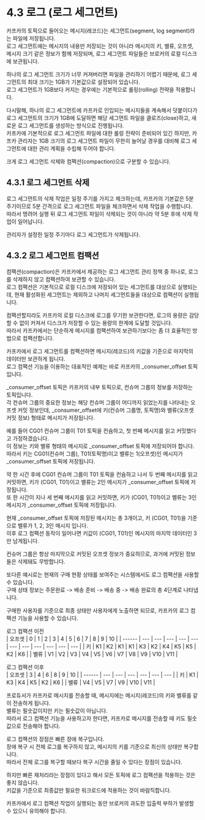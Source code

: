 # 4.3 로그 (로그 세그먼트)

카프카의 토픽으로 들어오는 메시지(레코드)는 세그먼트(segment, log segment)라는 파일에 저장됩니다.  
로그 세그먼트에는 메시지의 내용만 저장되는 것이 아니라 메시지의 키, 밸류, 오프셋, 메시지 크기 같은 정보가 함께 저장되며, 로그 세그먼트 파일들은 브로커의 로컬 디스크에 보관됩니다.  

하나의 로그 세그먼트 크기가 너무 커져버리면 파일을 관리하기 어렵기 때문에, 로그 세그먼트의 최대 크기는 1GB가 기본값으로 설정되어 있습니다.  
로그 세그먼트가 1GB보다 커지는 경우에는 기본적으로 롤링(rolling) 전략을 적용합니다.  

다시말해, 하나의 로그 세그먼트에 카프카로 인입되는 메시지들을 계속해서 덧붙이다가 로그 세그먼트의  크기가 1GB에 도달하면 해당 세그먼트 파일을 클로즈(close)하고, 새로운 로그 세그먼트를 생성하는 방식으로 진행됩니다.  
카프카에 기본적으로 로그 세그먼트 파일에 대한 롤링 전략이 준비되어 있긴 하지만, 카프카 관리자는 1GB 크기의 로그 세그먼트 파일이 무한히 늘어날 경우를 대비해 로그 세그먼트에 대한 관리 계획을 수립해 두어야 합니다.  

크게 로그 세그먼트 삭제와 컴팩션(compaction)으로 구분할 수 있습니다.  

## 4.3.1 로그 세그먼트 삭제  

로그 세그먼트의 삭제 작업은 일정 주기를 가지고 체크하는데, 카프카의 기본값은 5분 주기이므로 5분 간격으로 로그 세그먼트 파일을 체크하면서 삭제 작업을 수행합니다.  
따라서 명려어 실행 뒤 로그 세그먼트 파일이 삭제되는 것이 아니라 약 5분 후에 삭제 작업이 일어납니다.  

관리자가 설정한 일정 주기마다 로그 세그먼트가 삭제됩니다.  

## 4.3.2 로그 세그먼트 컴팩션

컴팩션(compaction)은 카프카에서 제공하는 로그 세그먼트 관리 정책 중 하나로, 로그를 삭제하지 않고 컴팩션하여 보관할 수 있습니다.  
로그 컴팩션은 기본적으로 로컬 디스크에 저장되어 있는 세그먼트를 대상으로 실행되는데, 현재 활성화된 세그먼트는 제외하고 나머지 세그먼트들을 대상으로 컴팩션이 실행됩니다.  

컴팩션할지라도 카프카의 로컬 디스크에 로그를 무기한 보관한다면, 로그의 용량은 감당할 수 없이 커져서 디스크가 저장할 수 있는 용량의 한계에 도달할 것입니다.  
따라서 카프카에서는 단순하게 메시지를 컴팩션하여 보관하기보다는 좀 더 효율적인 방법으로 컴팩션합니다.  

카프카에서 로그 세그먼트를 컴팩션하면 메시지(레코드)의 키값을 기준으로 마지막의 데이터만 보관하게 됩니다.  
로그 컴팩션 기능을 이용하는 대표적인 예제는 바로 카프카의 _consumer_offset 토픽입니다.  

_consumer_offset 토픽은 카프카의 내부 토픽으로, 컨슈머 그룹의 정보를 저장하는 토픽입니다.  
각 컨슈머 그룹의 중요한 정보는 해당 컨슈머 그룹이 어디까지 읽었는지를 나타내는 오프셋 커밋 정보인데, _consumer_offset에 키(컨슈머 그룹명, 토픽명)와 밸류(오프셋 커밋 정보) 형태로 메시지가 저장됩니다.  

예를 들어 CG01 컨슈머 그룹이 T01 토픽을 컨슘하고, 첫 번째 메시지를 읽고 커밋했다고 가정하겠습니다.  
이 정보는 키와 밸류 형태의 메시지로 _consumer_offset 토픽에 저장되어야 합니다.  
따라서 키는 CG01(컨슈머 그룹), T01(토픽명)이고 밸류는 1(오프셋)인 메시지가 _consumer_offset 토픽에 저장됩니다.  

약 한 시간 후에 CG01 컨슈머 그룹이 T01 토픽을 컨슘하고 나서 두 번째 메시지를 읽고 커밋하면, 키가 (CG01, T01)이고 밸류는 2인 메시지가 _consumer_offset 토픽에 저장됩니다.  
또 한 시간이 지나 세 번째 메시지를 읽고 커밋하면, 키가 (CG01, T01)이고 밸류는 3인 메시지가 _consumer_offset 토픽에 저장됩니다.  

현재 _consumer_offset 토픽에 저장된 메시지는 총 3개이고, 키 (CG01, T01)을 기준으로 밸류가 1, 2, 3인 메시지 입니다.  
이후 로그 컴팩션 동작이 일어나면 키값이 (CG01, T01)인 메시지의 마지막 데이터인 3만 남게됩니다.  

컨슈머 그룹은 항상 마지막으로 커밋된 오프셋 정보가 중요하므로, 과거에 커밋된 정보들은 삭제돼도 무방합니다.  

또다른 예시로는 현재의 구매 현황 상태를 보여주는 시스템에서도 로그 컴팩션을 사용할 수 있습니다.  
구매 상태 정보는 주문완료 -> 배송 준비 -> 배송 중 -> 배송 완료의 총 4단계로 나타냅니다.  

구매한 사용자를 기준으로 최종 상태만 사용자에게 노출하면 되므로, 카프카의 로그 컴팩션 기능을 사용할 수 있습니다.  

로그 컴팩션 이전  
| 오프셋 | 0   | 1   | 2   | 3   | 4   | 5   | 6   | 7   | 8   | 9   | 10  |
| ------ | --- | --- | --- | --- | --- | --- | --- | --- | --- | --- | --- |
| 키     | K1  | K2  | K1  | K1  | K3  | K2  | K4  | K5  | K5  | K2  | K6  |
| 밸류   | V1  | V2  | V3  | V4  | V5  | V6  | V7  | V8  | V9  | V10 | V11 |  


로그 컴팩션 이후  
| 오프셋 | 3   | 4   | 6   | 8   | 9   | 10  |
| ------ | --- | --- | --- | --- | --- | --- |
| 키     | K1  | K3  | K4  | K5  | K2  | K6  |
| 밸류   | V4  | V5  | V7  | V9  | V10 | V11 |  

프로듀서가 카프카로 메시지를 전송할 때, 메시지에는 메시지(레코드)의 키와 밸류를 같이 전송하게 됩니다.  
밸류는 필숫값이지만 키는 필숫값이 아닙니다.  
따라서 로그 컴팩션 기능을 사용하고자 한다면, 카프카로 메시지를 전송할 때 키도 필숫값으로 전송해야 합니다.  
  
로그 컴팩션의 장점은 빠른 장애 복구입니다.  
장애 복구 시 전체 로그를 복구하지 않고, 메시지의 키를 기준으로 최신의 상태만 복구합니다.  
따라서 전체 로그를 복구할 때보다 복구 시간을 줄일 수 있다는 장점이 있습니다.  

하지만 빠른 재처리라는 장점이 있다고 해서 모든 토픽에 로그 컴팩션을 적용하는 것은 좋지 않습니다.  
키값을 기준으로 최종값만 필요한 워크로드에 적용하는 것이 바람직합니다.  

카프카에서 로그 컴팩션 작업이 실행되는 동안 브로커의 과도한 입출력 부하가 발생할 수 있으니 유의해야 합니다.  
  











